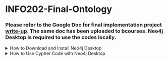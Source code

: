 # INFO202-Final-Ontology
### Please refer to the Google Doc for final implementation project [write-up](https://docs.google.com/document/d/1gbhpE_loGDgV9Mzsb5TA-cxeyqc9sZP0yVrgiJWTPu4/edit?usp=sharing). The same doc has been uploaded to bcourses. Neo4j Desktop is required to use the codes locally.

<details><summary>How to Download and Install Neo4j Desktop</summary>
<p>

#### [Download Neo4j](https://neo4j.com/download/)

#### [Installation Manual](https://neo4j.com/docs/operations-manual/current/installation/)

</p>
</details>

<details><summary>How to Use Cypher Code with Neo4j Desktop</summary>
<p>

- Start a new project and a new local DBMS in Neo4j Desktop.
- Open the new DBMS in Neo4j Browser.
- Copy and paste the Cypher codes in file 01-ontology-creation.cypher into Neo4j Browser into the code block and click play to create the ontology.
- If desired, copy and paste the Cypher codes in file 02-iep-goal-relation.cypher to a new code block and click play to add relationships between all learning goals and the IEP node at once. Technically, all learning goals are part of the IEPs, which would create 70+ relationships at once and they could look messy. These codes are separated for clarity reasons.
- After generating the ontology, users are able to examine specific nodes and relationships through Cypher query language or manipulating the visual graph in Neo4j.

</p>
</details>
